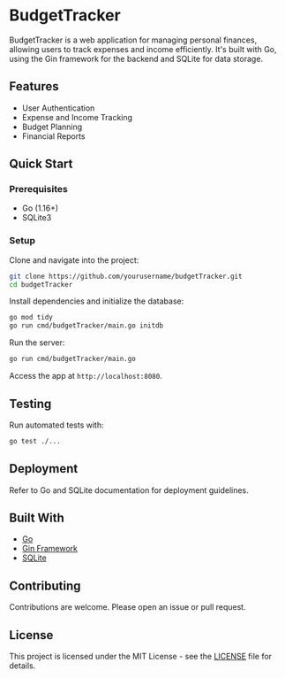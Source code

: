 
# BudgetTracker

BudgetTracker is a web application for managing personal finances, allowing users to track expenses and income efficiently. It's built with Go, using the Gin framework for the backend and SQLite for data storage.

## Features

- User Authentication
- Expense and Income Tracking
- Budget Planning
- Financial Reports

## Quick Start

### Prerequisites

- Go (1.16+)
- SQLite3

### Setup

Clone and navigate into the project:

```sh
git clone https://github.com/yourusername/budgetTracker.git
cd budgetTracker
```

Install dependencies and initialize the database:

```sh
go mod tidy
go run cmd/budgetTracker/main.go initdb
```

Run the server:

```sh
go run cmd/budgetTracker/main.go
```

Access the app at `http://localhost:8080`.

## Testing

Run automated tests with:

```sh
go test ./...
```

## Deployment

Refer to Go and SQLite documentation for deployment guidelines.

## Built With

- [Go](https://golang.org/)
- [Gin Framework](https://github.com/gin-gonic/gin)
- [SQLite](https://sqlite.org/index.html)

## Contributing

Contributions are welcome. Please open an issue or pull request.

## License

This project is licensed under the MIT License - see the [LICENSE](LICENSE.md) file for details.
